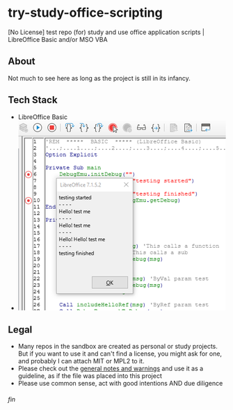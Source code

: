 # try-study-office-scripting
[No License] test repo (for) study and use office application scripts | LibreOffice Basic and/or MSO VBA

## About
Not much to see here as long as the project is still in its infancy.

## Tech Stack
 * LibreOffice Basic
 * ![sub testing runtine sample](./pic/debugger-test-2021-08-16-145446.png)

## Legal
* Many repos in the sandbox are created as personal or study projects. But if you want to use it and can't find a license, you might ask for one, and probably I can attach MIT or MPL2 to it.
* Please check out the [general notes and warnings](https://rhanak1987-sandbox.github.io/hello-world/possible-license-concerns.html) and use it as a guideline, as if the file was placed into this project
* Please use common sense, act with good intentions AND due diligence

###### fin
